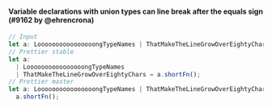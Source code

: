 #### Variable declarations with union types can line break after the equals sign (#9162 by @ehrencrona)

<!-- prettier-ignore -->
```typescript
// Input
let a: LoooooooooooooooongTypeNames | ThatMakeTheLineGrowOverEightyChars = a.shortFn();
// Prettier stable
let a:
  | LoooooooooooooooongTypeNames
  | ThatMakeTheLineGrowOverEightyChars = a.shortFn();
// Prettier master
let a: LoooooooooooooooongTypeNames | ThatMakeTheLineGrowOverEightyChars =
  a.shortFn();
```